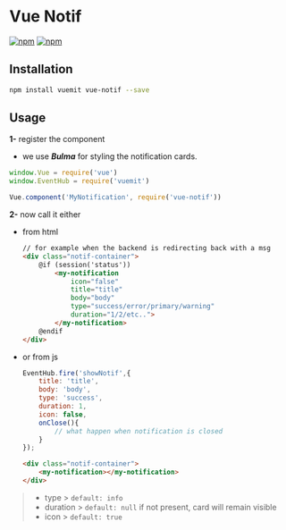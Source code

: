 # Vue Notif

[![npm](https://img.shields.io/npm/v/vue-notif.svg?style=for-the-badge)](https://www.npmjs.com/package/vue-notif) [![npm](https://img.shields.io/npm/dt/vue-notif.svg?style=for-the-badge)](https://www.npmjs.com/package/vue-notif)

## Installation

```bash
npm install vuemit vue-notif --save
```

## Usage

**1-** register the component

- we use ***Bulma*** for styling the notification cards.

```js
window.Vue = require('vue')
window.EventHub = require('vuemit')

Vue.component('MyNotification', require('vue-notif'))
```

**2-** now call it either

- from html

    ```html
    // for example when the backend is redirecting back with a msg
    <div class="notif-container">
        @if (session('status'))
            <my-notification
                icon="false"
                title="title"
                body="body"
                type="success/error/primary/warning"
                duration="1/2/etc..">
            </my-notification>
        @endif
    </div>
    ```

- or from js

    ```js
    EventHub.fire('showNotif',{
        title: 'title',
        body: 'body',
        type: 'success',
        duration: 1,
        icon: false,
        onClose(){
            // what happen when notification is closed
        }
    });
    ```

    ```html
    <div class="notif-container">
        <my-notification></my-notification>
    </div>
    ```

> - type > `default: info`
> - duration > `default: null` if not present, card will remain visible
> - icon > `default: true`
